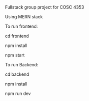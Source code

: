 Fullstack group project for COSC 4353



Using MERN stack


To run frontend:

cd frontend

npm install

npm start


To run Backend:

cd backend

npm install

npm run dev


